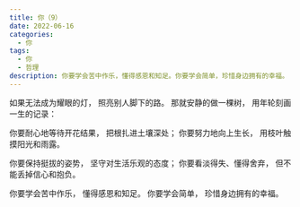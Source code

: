 ```yaml
---
title: 你（9）
date: 2022-06-16
categories:
  - 你
tags:
  - 你
  - 哲理
description: 你要学会苦中作乐，懂得感恩和知足。你要学会简单，珍惜身边拥有的幸福。
---
```


如果无法成为耀眼的灯，
照亮别人脚下的路。
那就安静的做一棵树，
用年轮刻画一生的记录：

你要耐心地等待开花结果，
把根扎进土壤深处；
你要努力地向上生长，
用枝叶触摸阳光和雨露。

你要保持挺拔的姿势，
坚守对生活乐观的态度；
你要看淡得失、懂得舍弃，
但不能丢掉信心和抱负。

你要学会苦中作乐，
懂得感恩和知足。
你要学会简单，
珍惜身边拥有的幸福。
